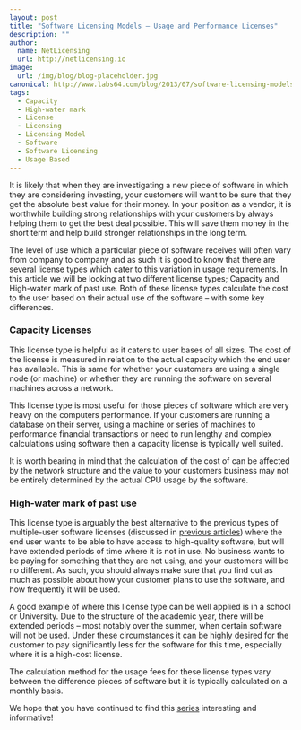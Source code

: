 ```yaml
---
layout: post
title: "Software Licensing Models – Usage and Performance Licenses"
description: ""
author:
  name: NetLicensing
  url: http://netlicensing.io
image:
  url: /img/blog/blog-placeholder.jpg
canonical: http://www.labs64.com/blog/2013/07/software-licensing-models-usage-and-performance/
tags:
  - Capacity
  - High-water mark
  - License
  - Licensing
  - Licensing Model
  - Software
  - Software Licensing
  - Usage Based
---
```

It is likely that when they are investigating a new piece of software in which they are considering investing, your customers will want to be sure that they get the absolute best value for their money. In your position as a vendor, it is worthwhile building strong relationships with your customers by always helping them to get the best deal possible. This will save them money in the short term and help build stronger relationships in the long term.

The level of use which a particular piece of software receives will often vary from company to company and as such it is good to know that there are several license types which cater to this variation in usage requirements. In this article we will be looking at two different license types; Capacity and High-water mark of past use. Both of these license types calculate the cost to the user based on their actual use of the software – with some key differences.

### Capacity Licenses

This license type is helpful as it caters to user bases of all sizes. The cost of the license is measured in relation to the actual capacity which the end user has available. This is same for whether your customers are using a single node (or machine) or whether they are running the software on several machines across a network.

This license type is most useful for those pieces of software which are very heavy on the computers performance. If your customers are running a database on their server, using a machine or series of machines to performance financial transactions or need to run lengthy and complex calculations using software then a capacity license is typically well suited.

It is worth bearing in mind that the calculation of the cost of can be affected by the network structure and the value to your customers business may not be entirely determined by the actual CPU usage by the software.

### High-water mark of past use

This license type is arguably the best alternative to the previous types of multiple-user software licenses (discussed in <a title="Software Licensing Models – Personal, Node-locked" href="/blog/2013/07/software-licensing-models-personal-node-locked/" target="_blank" rel="nofollow">previous articles</a>) where the end user wants to be able to have access to high-quality software, but will have extended periods of time where it is not in use. No business wants to be paying for something that they are not using, and your customers will be no different. As such, you should always make sure that you find out as much as possible about how your customer plans to use the software, and how frequently it will be used.

A good example of where this license type can be well applied is in a school or University. Due to the structure of the academic year, there will be extended periods &#8211; most notably over the summer, when certain software will not be used. Under these circumstances it can be highly desired for the customer to pay significantly less for the software for this time, especially where it is a high-cost license.

The calculation method for the usage fees for these license types vary between the difference pieces of software but it is typically calculated on a monthly basis.

We hope that you have continued to find this [series](http://www.labs64.com/?s=Software+Licensing+Models "Software Licensing Models") interesting and informative!
